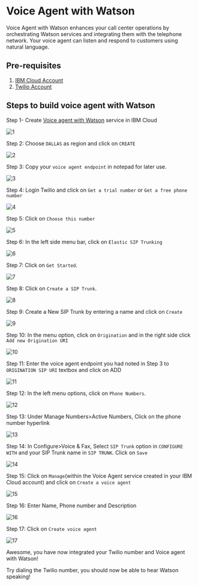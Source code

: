# Voice Agent with Watson

Voice Agent with Watson enhances your call center operations by orchestrating Watson services and integrating them with the telephone network. Your voice agent can listen and respond to customers using natural language.

## Pre-requisites

1. [IBM Cloud Account](https://ibm.biz/IBMCloudtrialfree)
2. [Twilio Account](https://www.twilio.com/try-twilio)

## Steps to build voice agent with Watson

Step 1- Create [Voice agent with Watson](https://cloud.ibm.com/catalog/services/voice-agent-with-watson) service in IBM Cloud 

![1](https://github.com/RiyaMRoy04/watson-voice-agent/blob/master/images/watson-1.png)


Step 2: Choose `DALLAS` as region and click on `CREATE`

![2](https://github.com/RiyaMRoy04/watson-voice-agent/blob/master/images/watson-2.png)


Step 3: Copy your `voice agent endpoint` in notepad for later use.

![3](https://github.com/RiyaMRoy04/watson-voice-agent/blob/master/images/watson-2a.png)


Step 4: Login Twilio and click on `Get a trial number` or `Get a free phone number`

![4](https://github.com/RiyaMRoy04/watson-voice-agent/blob/master/images/watson-3.png)


Step 5: Click on `Choose this number`

![5](https://github.com/RiyaMRoy04/watson-voice-agent/blob/master/images/watson-4.png)


Step 6: In the left side menu bar, click on `Elastic SIP Trunking`

![6](https://github.com/RiyaMRoy04/watson-voice-agent/blob/master/images/watson-4a.png)


Step 7: Click on `Get Started`.

![7](https://github.com/RiyaMRoy04/watson-voice-agent/blob/master/images/watson-4b.png)


Step 8: Click on `Create a SIP Trunk`.

![8](https://github.com/RiyaMRoy04/watson-voice-agent/blob/master/images/watson-4c.png)


Step 9: Create a New SIP Trunk by entering a name and click on `Create`

![9](https://github.com/RiyaMRoy04/watson-voice-agent/blob/master/images/watson-4d.png)


Step 10: In the menu option, click on `Origination` and in the right side click `Add new Origination URI`

![10](https://github.com/RiyaMRoy04/watson-voice-agent/blob/master/images/watson-4e.png)


Step 11: Enter the voice agent endpoint you had noted in Step 3 to `ORIGINATION SIP URI` textbox and click on ADD

![11](https://github.com/RiyaMRoy04/watson-voice-agent/blob/master/images/watson-4f.png)


Step 12: In the left menu options, click on `Phone Numbers`.

![12](https://github.com/RiyaMRoy04/watson-voice-agent/blob/master/images/watson-5.png)


Step 13: Under Manage Numbers>Active Numbers, Click on the phone number hyperlink

![13](https://github.com/RiyaMRoy04/watson-voice-agent/blob/master/images/watson-5a.png)


Step 14: In Configure>Voice & Fax, Select `SIP Trunk` option in `CONFIGURE WITH` and your SIP Trunk name in `SIP TRUNK`. Click on `Save`

![14](https://github.com/RiyaMRoy04/watson-voice-agent/blob/master/images/watson-5b.png)


Step 15: Click on `Manage`(within the Voice Agent service created in your IBM Cloud account) and click on `Create a voice agent`

![15](https://github.com/RiyaMRoy04/watson-voice-agent/blob/master/images/watson-6.png)


Step 16: Enter Name, Phone number and Description

![16](https://github.com/RiyaMRoy04/watson-voice-agent/blob/master/images/watson-6b.png)


Step 17: Click on `Create voice agent`

![17](https://github.com/RiyaMRoy04/watson-voice-agent/blob/master/images/watson-6c.png)


Awesome, you have now integrated your Twilio number and Voice agent with Watson!

Try dialing the Twilio number, you should now be able to hear Watson speaking!